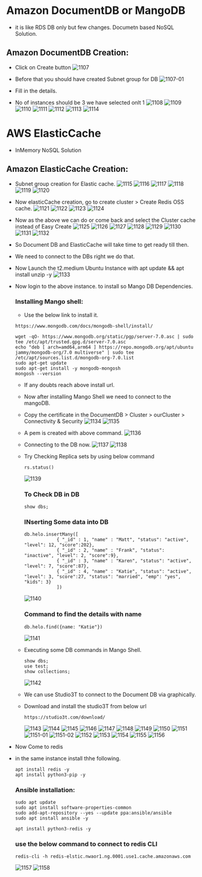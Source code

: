 # Amazon DocumentDB or MangoDB
- it is like RDS DB only but few changes. Documetn based NoSQL Solution.

## Amazon DocumentDB Creation:
- Click on Create button
  ![1107](https://github.com/user-attachments/assets/72d35847-8800-46f4-8542-3d534d7ed3d2)
- Before that you should have created Subnet group for DB
  ![1107-01](https://github.com/user-attachments/assets/15351a4a-9926-46d1-8c60-a136f0598e44)

- Fill in the details.
- No of instances should be 3 we have selected onlt 1
  ![1108](https://github.com/user-attachments/assets/2eb69b93-1648-44d3-b89d-6a3301ea9146)
  ![1109](https://github.com/user-attachments/assets/a7ceaa06-ea94-4126-86ef-ecc404ed4204)
  ![1110](https://github.com/user-attachments/assets/4705c44b-26ad-4f7a-a833-4c810cc4b6bb)
  ![1111](https://github.com/user-attachments/assets/840f9ac6-7657-4caa-b04b-db313df68944)
  ![1112](https://github.com/user-attachments/assets/8ccafe88-cecc-4a55-af85-dc8876142a5d)
  ![1113](https://github.com/user-attachments/assets/3d863e08-ffaf-4f43-a56e-66474cbeb93f)
  ![1114](https://github.com/user-attachments/assets/889980ef-0eac-407f-8064-ee3c1ea88c7a)

# AWS ElasticCache 
- InMemory NoSQL Solution

## Amazon ElasticCache Creation:
- Subnet group creation for Elastic cache.
  ![1115](https://github.com/user-attachments/assets/8c40ff97-d69e-4569-b0cb-1d12c5259536)
  ![1116](https://github.com/user-attachments/assets/3a120cab-e0f4-4209-8251-9d1464d5a620)
  ![1117](https://github.com/user-attachments/assets/56f1e505-1951-4faa-a433-c5719e7f8e8c)
  ![1118](https://github.com/user-attachments/assets/f7e0b077-39c0-483e-9088-c0b9125a0c7a)
  ![1119](https://github.com/user-attachments/assets/e4734c91-afc6-495a-9446-5dac75c8565b)
  ![1120](https://github.com/user-attachments/assets/8b049cff-2f99-44eb-9479-c6bf40ff028b)

- Now elasticCache creation, go to create cluster > Create Redis OSS cache.
  ![1121](https://github.com/user-attachments/assets/9b382fcc-c884-402f-9937-8be802b83486)
  ![1122](https://github.com/user-attachments/assets/d250ae20-b692-430b-9f83-d0b103d2ed94)
  ![1123](https://github.com/user-attachments/assets/a6534366-d426-4e66-8022-405dbf4c984c)
  ![1124](https://github.com/user-attachments/assets/58f0a501-1cec-42ba-8407-10a20b126856)

- Now as the above we can do or come back and select the Cluster cache instead of Easy Create
  ![1125](https://github.com/user-attachments/assets/67f913a9-f773-438f-83bb-a6993d22b3fa)
  ![1126](https://github.com/user-attachments/assets/c5fd2b50-7309-405d-9f17-a7857c3e66b2)
  ![1127](https://github.com/user-attachments/assets/de459345-9dc1-4049-9efd-f2a50bd6d8b2)
  ![1128](https://github.com/user-attachments/assets/284b3a27-0ac8-4b5a-8736-a7b01a728c83)
  ![1129](https://github.com/user-attachments/assets/7562ded1-7f58-43e2-b654-d4abb603ca18)
  ![1130](https://github.com/user-attachments/assets/b2ff99f2-ea88-4350-a3e1-33571ce48c35)
  ![1131](https://github.com/user-attachments/assets/adafe21e-bdce-4456-90b7-4d38c8248463)
  ![1132](https://github.com/user-attachments/assets/330e06b9-ac61-4138-9bbe-7a9d9efa2ec7)

- So Document DB and ElasticCache will take time to get ready till then.
- We need to connect to the DBs right we do that.
- Now Launch the t2.medium Ubuntu Instance with apt update && apt install unzip -y
  ![1133](https://github.com/user-attachments/assets/ff0c4cc6-f498-42db-9e56-627dc69b0d6d)

- Now login to the above instance. to install so Mango DB Dependencies.
  ### Installing Mango shell:
  - Use the below link to install it.
  ```
  https://www.mongodb.com/docs/mongodb-shell/install/
  ```

  ```
  wget -qO- https://www.mongodb.org/static/pgp/server-7.0.asc | sudo tee /etc/apt/trusted.gpg.d/server-7.0.asc
  echo "deb [ arch=amd64,arm64 ] https://repo.mongodb.org/apt/ubuntu jammy/mongodb-org/7.0 multiverse" | sudo tee /etc/apt/sources.list.d/mongodb-org-7.0.list
  sudo apt-get update
  sudo apt-get install -y mongodb-mongosh
  mongosh --version
  ```
  - If any doubts reach above install url.
  - Now after installing Mango Shell we need to connect to the mangoDB.
  - Copy the certificate in the DocumentDB > Cluster > ourCluster > Connectivity & Security
    ![1134](https://github.com/user-attachments/assets/3a470fe4-f00c-485b-b6a5-9d5312b69ce1)
    ![1135](https://github.com/user-attachments/assets/480a0ec8-8c5f-4181-a5e0-a3678f2747f7)
 
  - A pem is created with above command.
    ![1136](https://github.com/user-attachments/assets/c7fd54c7-c46d-470e-9a46-b748bbcdcb4c)
 
  - Connecting to the DB now.
    ![1137](https://github.com/user-attachments/assets/8d3ac2a3-3f14-4801-b307-5b34ec82b241)
    ![1138](https://github.com/user-attachments/assets/405a7b5f-932c-44f6-b26e-934d46c78f8a)
 
  - Try Checking Replica sets by using below command
    ```
    rs.status()
    ```
    ![1139](https://github.com/user-attachments/assets/04f92313-cf8d-414f-ab11-d20990dc9434)
    ### To Check DB in DB
    ```
    show dbs;
    ```
    ### INserting Some data into DB
    ```
    db.helo.insertMany([
            	{ "_id" : 1, "name" : "Matt", "status": "active", "level": 12, "score":202},
            	{ "_id" : 2, "name" : "Frank", "status": "inactive", "level": 2, "score":9},
            	{ "_id" : 3, "name" : "Karen", "status": "active", "level": 7, "score":87},
            	{ "_id" : 4, "name" : "Katie", "status": "active", "level": 3, "score":27, "status": "married", "emp": "yes", "kids": 3}
            	])
    ```
    ![1140](https://github.com/user-attachments/assets/a801f4ad-acda-470b-a403-4aa5ea27894a)

    ### Command to find the details with name
    ```
    db.helo.find({name: "Katie"})
    ```
    ![1141](https://github.com/user-attachments/assets/4b9f5e4f-4625-42bc-b9d6-a69bb038c1c7)
    
  - Executing some DB commands in Mango Shell.  
    ```
    show dbs;
    use test;
    show collections;
    ```
    ![1142](https://github.com/user-attachments/assets/ef8c1670-0ee4-493d-8d7d-cff90c6d0f71)

  - We can use Studio3T to connect to the Document DB via graphically.
  - Download and install the studio3T from below url
    ```
    https://studio3t.com/download/
    ```
    ![1143](https://github.com/user-attachments/assets/8358afdd-e4f7-4a78-929e-f42433de5847)
    ![1144](https://github.com/user-attachments/assets/fc7a39f5-072f-44b8-acc1-8f4f02f81733)
    ![1145](https://github.com/user-attachments/assets/5d244b1e-b35c-4fde-88f2-5dd80a038aaa)
    ![1146](https://github.com/user-attachments/assets/411bd809-4c62-4d21-bc39-f2eeef8628c0)
    ![1147](https://github.com/user-attachments/assets/fca21a7d-9e0b-4958-a581-13cf2c893e36)
    ![1148](https://github.com/user-attachments/assets/4985cae4-6f78-42f3-bc72-24fdfb6b2e67)
    ![1149](https://github.com/user-attachments/assets/cb899603-d9aa-486e-94bb-a8d42af213f6)
    ![1150](https://github.com/user-attachments/assets/24a3a7bb-e473-4879-a2fb-1c7e57e12ca5)
    ![1151](https://github.com/user-attachments/assets/f8e1a2fa-39f5-4a35-8b01-f9b679ffb0f0)
    ![1151-01](https://github.com/user-attachments/assets/4af4923f-49f7-4c53-91d5-7baaf4954a13)
    ![1151-02](https://github.com/user-attachments/assets/6227994c-ce5c-4c96-872f-14e965373b51)
    ![1152](https://github.com/user-attachments/assets/7f22c59c-9f20-48a7-977e-340d785e814e)
    ![1153](https://github.com/user-attachments/assets/a2f1adc5-65ff-41d0-a828-574b1fcbe401)
    ![1154](https://github.com/user-attachments/assets/cbf047d6-b761-4bb4-9df4-b17cd3a26e76)
    ![1155](https://github.com/user-attachments/assets/04cb47b3-17bd-46e6-9775-d16caa950a29)
    ![1156](https://github.com/user-attachments/assets/3a74b521-a688-4ed3-856c-676f1d21d7ca)

- Now Come to redis
- in the same instance install thhe following.
  ```
  apt install redis -y
  apt install python3-pip -y
  ```

  ### Ansible installation:
  ```
  sudo apt update
  sudo apt install software-properties-common
  sudo add-apt-repository --yes --update ppa:ansible/ansible
  sudo apt install ansible -y
  ```

  ```
  apt install python3-redis -y
  ```
  
  ### use the below command to connect to redis CLI
  ```
  redis-cli -h redis-elstic.nwaor1.ng.0001.use1.cache.amazonaws.com
  ```
  ![1157](https://github.com/user-attachments/assets/e0141fe0-44f4-435b-a647-8a83549e2285)
  ![1158](https://github.com/user-attachments/assets/c8fd7429-6d7b-497e-8395-bedb98a07d58)

    

    
    
